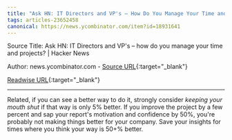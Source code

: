 ```yaml
---
title: "Ask HN: IT Directors and VP's – How Do You Manage Your Time and Projects? | Hacker News (463066919)"
tags: articles-23652458
canonical: https://news.ycombinator.com/item?id=18931641
---
```


Source Title: Ask HN: IT Directors and VP's – how do you manage your time and projects? | Hacker News

Author: news.ycombinator.com - [Source URL](https://news.ycombinator.com/item?id=18931641){:target="_blank"}

[Readwise URL](https://readwise.io/open/463066919){:target="_blank"}

---

Related, if you can see a better way to do it, strongly consider *keeping your mouth shut* if that way is only 5% better. If you improve the project by a few percent and sap your report's motivation and confidence by 50%, you're probably not making things better for your company. Save your insights for times where you think your way is 50+% better.
